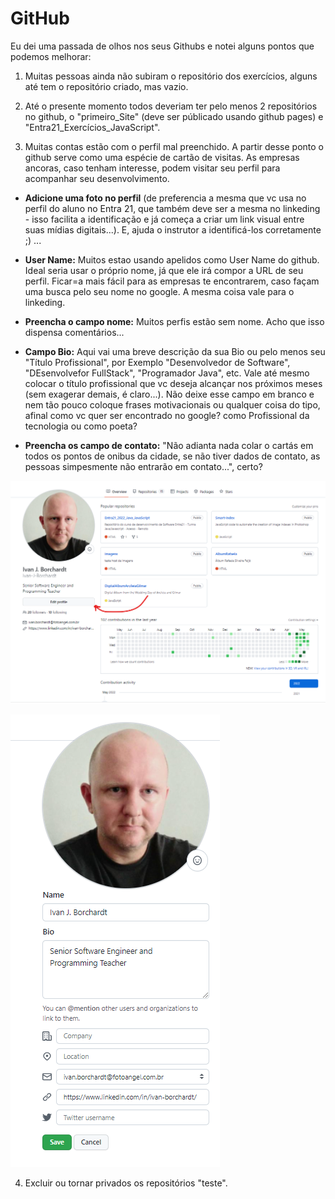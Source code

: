 # GitHub  

Eu dei uma passada de olhos nos seus Githubs e notei alguns pontos que podemos melhorar:

1. Muitas pessoas ainda não subiram o repositório dos exercícios, alguns até tem o repositório criado, mas vazio. 

2. Até o presente momento todos deveriam ter pelo menos 2 repositórios no github, o "primeiro_Site" (deve ser públicado usando github pages) e "Entra21_Exercícios_JavaScript".  

3. Muitas contas estão com o perfil mal preenchido. A partir desse ponto o github serve como uma espécie de cartão de visitas. As empresas ancoras, caso tenham interesse, podem visitar seu perfil para acompanhar seu desenvolvimento. 
- **Adicione uma foto no perfil** (de preferencia a mesma que vc usa no perfil do aluno no Entra 21, que também deve ser a mesma no linkeding - isso facilita a identificação e já começa a criar um link visual entre suas mídias digitais...).  E, ajuda o instrutor a identificá-los corretamente ;) ... 

- **User Name:** Muitos estao usando apelidos como User Name do github. Ideal seria usar o próprio nome, já que ele irá compor a URL de seu perfil. Ficar=a mais fácil para as empresas te encontrarem, caso façam uma busca pelo seu nome no google.  A mesma coisa vale para o linkeding. 

- **Preencha o campo nome:** Muitos perfis estão sem nome. Acho que isso dispensa comentários...

- **Campo Bio:** Aqui vai uma breve descrição da sua Bio ou pelo menos seu "Título Profissional", por Exemplo "Desenvolvedor de Software", "DEsenvolvefor FullStack", "Programador Java", etc. Vale até mesmo colocar o título profissional que vc deseja alcançar nos próximos meses (sem exagerar demais, é claro...). Não deixe esse campo em branco e nem tão pouco coloque frases motivacionais ou qualquer coisa do tipo, afinal como vc quer ser encontrado no google? como Profissional da tecnologia ou como poeta?  

- **Preencha os campo de contato:** "Não adianta nada colar o cartás em todos os pontos de onibus da cidade, se não tiver dados de contato, as pessoas simpesmente não entrarão em contato...", certo? 

![Github](../assets/gitHub1.png)

![Github](../assets/gitHub2.png)

4. Excluir ou tornar privados os repositórios "teste".